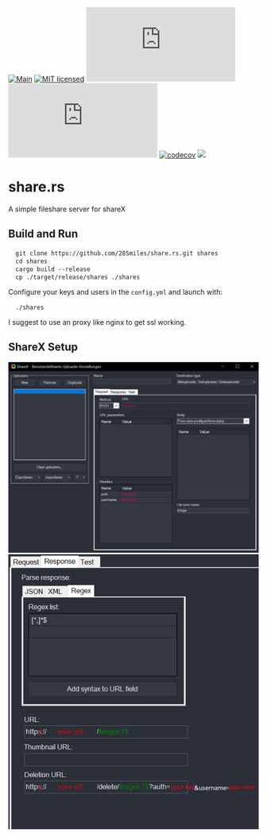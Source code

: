 [![Main](https://github.com/28Smiles/share.rs/actions/workflows/test.yml/badge.svg)](https://github.com/28Smiles/share.rs/actions/workflows/test.yml)
[![MIT licensed](https://img.shields.io/badge/license-MIT-blue.svg)](./LICENSE)
[![Latest Stable](https://img.shields.io/github/v/release/28Smiles/share.rs?label=latest%20stable)](https://github.com/28Smiles/share.rs/releases/latest)
[![Latest Release](https://img.shields.io/github/v/release/28Smiles/share.rs?include_prereleases&label=latest%20release)](https://github.com/28Smiles/share.rs/releases)
[![codecov](https://codecov.io/gh/28Smiles/share.rs/branch/master/graph/badge.svg?token=Td24qudkuq)](https://codecov.io/gh/28Smiles/share.rs)
![](https://repository-images.githubusercontent.com/294570798/f919e28f-667e-4e38-bce0-c2885f0ad120)
# share.rs
A simple fileshare server for shareX

## Build and Run

```
  git clone https://github.com/28Smiles/share.rs.git shares
  cd shares
  cargo build --release
  cp ./target/release/shares ./shares
```

Configure your keys and users in the `config.yml` and launch with:
```
  ./shares
```

I suggest to use an proxy like nginx to get ssl working.

## ShareX Setup

![](https://github.com/28Smiles/share.rs/blob/master/store/setup_sharex_1.png?raw=true)
![](https://github.com/28Smiles/share.rs/blob/master/store/setup_sharex_2.png?raw=true)
